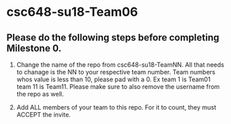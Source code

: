 # csc648-su18-Team06

## Please do the following steps before completing Milestone 0.
1. Change the name of the repo from csc648-su18-TeamNN. All that needs to chanage is the NN to your respective team number. Team numbers whos value is less than 10, please pad with a 0. Ex team 1 is Team01 team 11 is Team11. Please make sure to also remove the username from the repo as well.

2. Add ALL members of your team to this repo. For it to count, they must ACCEPT the invite.


